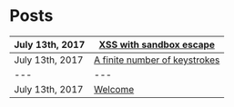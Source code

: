 # Posts

|July 13th, 2017|[XSS with sandbox escape](./posts/xss_with_sandbox_escape.md)|
|---|---|
|July 13th, 2017|[A finite number of keystrokes](./posts/finite_keystrokes.md)|
|---|---|
|July 13th, 2017|[Welcome](./posts/welcome.md)|
